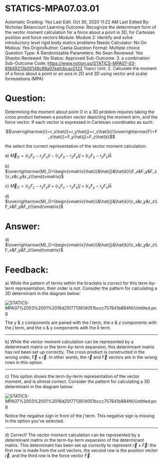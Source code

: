 # STATICS-MPA07.03.01

Automatic Grading: Yes
Last Edit: Oct 30, 2020 11:22 AM
Last Edited By: Nicholas Betancourt
Learning Outcome: Recognize the determinant form of the vector moment calculation for a force about a point in 3D, for Cartesian position and force vectors
Module: Module 2: Identify and solve introductory level rigid body statics problems
Needs Calculator: No
On Mobius: Yes
Origin/Author: Caelia
Question Format: Multiple choice
Question Type: A
Randomizable Parameters: No
Sean Reviewed: Yes
Shaobo Reviewed: No
Status: Approved
Sub-Outcome: 3. a combination
Sub-Outcome Code: https://www.notion.so/STATICS-MPA07-03-6f849213b00149c88a07eafcbcac0123
Topic/ Unit: 2. Calculate the moment of a force about a point or an axis in 2D and 3D using vector and scalar formulations (MPA)

# Question:

Determining the moment about point O in a 3D problem requires taking the cross product between a position vector depicting the moment arm, and the force vector. If each vector is expressed in Cartesian coordinates as such:

$$\overrightarrow{r}=r_x\hat{i}+r_y\hat{j}+r_z\hat{k}\\\overrightarrow{F}=F_x\hat{i}+F_y\hat{j}+F_z\hat{k}$$

the select the correct representation of the vector moment calculation:

a) $\overrightarrow{M}_O=(r_xF_y-r_yF_x)\hat{i}-(r_yF_z-r_zF_y) \hat{j}+(r_xF_z-r_zF_x)\hat{k}$

b) $\overrightarrow{M}_O=\begin{vmatrix}\hat{i}&\hat{j}&\hat{k}\\F_x&F_y&F_z\\r_x&r_y&r_z\\\end{vmatrix}$

c) $\overrightarrow{M}_O=(r_yF_z-r_zF_y)\hat{i}+(r_xF_z-r_zF_x)\hat{j}+(r_xF_y-r_yF_x)\hat{k}$

d) $\overrightarrow{M}_O=\begin{vmatrix}\hat{i}&\hat{j}&\hat{k}\\r_x&r_y&r_z\\F_x&F_y&F_z\\\end{vmatrix}$

# Answer:

d) $\overrightarrow{M}_O=\begin{vmatrix}\hat{i}&\hat{j}&\hat{k}\\r_x&r_y&r_z\\F_x&F_y&F_z\\\end{vmatrix}$

# Feedback:

a) While the pattern of terms within the brackets is correct for this term-by-term representation, their order is not. Consider the pattern for calculating a 3D determinant in the diagram below:

![STATICS-MPA07%2003%2001%2016d25f7713614051bccc757841b884f4/Untitled.png](STATICS-MPA07%2003%2001%2016d25f7713614051bccc757841b884f4/Untitled.png)

The y & z components are paired with the $\hat{i}$ term, the x & z components with the $\hat{j}$ term, and the x & y components with the $\hat{k}$ term.

---

b) While the vector moment calculation can be represented by a determinant matrix or the term-by-term expansion, this determinant matrix has not been set up correctly. The cross product is constructed in the wrong order, $\overrightarrow{F}\times\overrightarrow{r}$. In other words, the $\overrightarrow{r}$ and $\overrightarrow{F}$ vectors are in the wrong rows in this option.

---

c) This option shows the term-by-term representation of the vector moment, and is almost correct. Consider the pattern for calculating a 3D determinant in the diagram below:

![STATICS-MPA07%2003%2001%2016d25f7713614051bccc757841b884f4/Untitled.png](STATICS-MPA07%2003%2001%2016d25f7713614051bccc757841b884f4/Untitled.png)

Notice the negative sign in front of the $\hat{j}$ term. This negative sign is missing in the option you’ve selected.

---

d) Correct! The vector moment calculation can be represented by a determinant matrix or the term-by-term expansion of the determinant matrix. This determinant has been set up correctly to represent $\overrightarrow{r}\times\overrightarrow{F}$: the first row is made from the unit vectors, the second row is the position vector $\overrightarrow{r}$, and the third row is the force vector $\overrightarrow{F}$.
